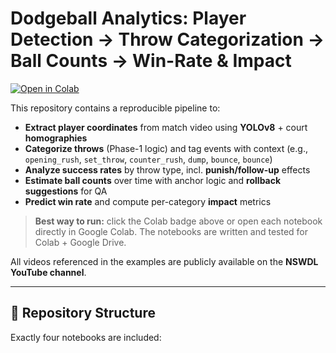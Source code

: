 # Dodgeball Analytics: Player Detection → Throw Categorization → Ball Counts → Win-Rate & Impact

[![Open in Colab](https://img.shields.io/badge/Open%20in-Colab-yellow.svg)](https://colab.research.google.com/drive/1OZbOTxo16YGmxt-V08jD19TMM3QxdOfn)

This repository contains a reproducible pipeline to:

- **Extract player coordinates** from match video using **YOLOv8** + court **homographies**
- **Categorize throws** (Phase-1 logic) and tag events with context (e.g., `opening_rush`, `set_throw`, `counter_rush`, `dump`, `bounce`, `bounce`)
- **Analyze success rates** by throw type, incl. **punish/follow-up** effects
- **Estimate ball counts** over time with anchor logic and **rollback suggestions** for QA
- **Predict win rate** and compute per-category **impact** metrics

> **Best way to run:** click the Colab badge above or open each notebook directly in Google Colab. The notebooks are written and tested for Colab + Google Drive.

All videos referenced in the examples are publicly available on the **NSWDL YouTube channel**.

---

## 📁 Repository Structure

Exactly four notebooks are included:


